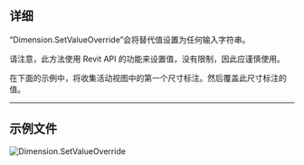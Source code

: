 ## 详细
“Dimension.SetValueOverride”会将替代值设置为任何输入字符串。

请注意，此方法使用 Revit API 的功能来设置值，没有限制，因此应谨慎使用。

在下面的示例中，将收集活动视图中的第一个尺寸标注。然后覆盖此尺寸标注的值。
___
## 示例文件

![Dimension.SetValueOverride](./Revit.Elements.Dimension.SetValueOverride_img.jpg)

